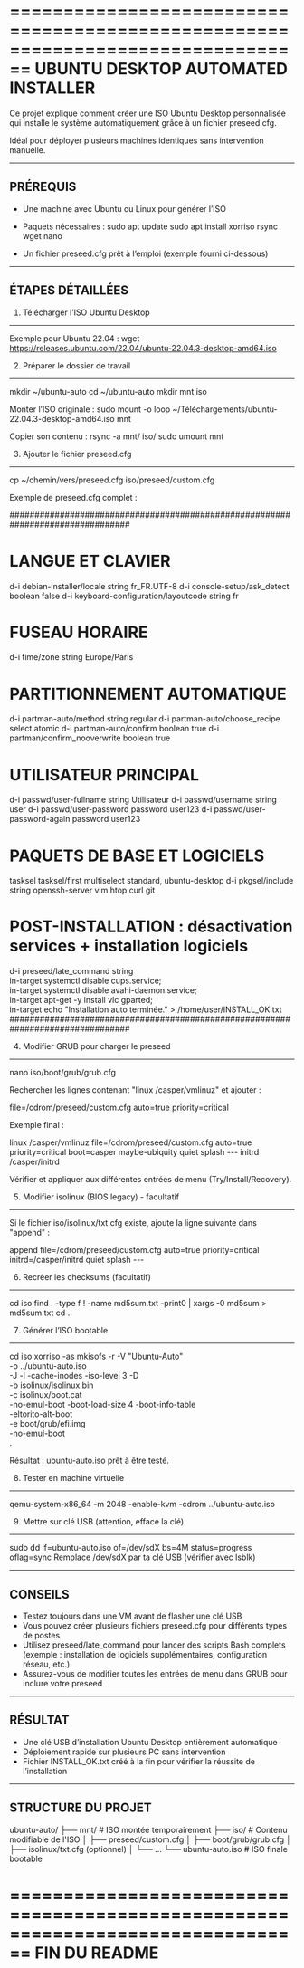 ================================================================================
                       UBUNTU DESKTOP AUTOMATED INSTALLER
================================================================================
Ce projet explique comment créer une ISO Ubuntu Desktop personnalisée
qui installe le système automatiquement grâce à un fichier preseed.cfg.

Idéal pour déployer plusieurs machines identiques sans intervention manuelle.

--------------------------------------------------------------------------------
PRÉREQUIS
--------------------------------------------------------------------------------
- Une machine avec Ubuntu ou Linux pour générer l’ISO
- Paquets nécessaires :
    sudo apt update
    sudo apt install xorriso rsync wget nano

- Un fichier preseed.cfg prêt à l’emploi (exemple fourni ci-dessous)

--------------------------------------------------------------------------------
ÉTAPES DÉTAILLÉES
--------------------------------------------------------------------------------

1) Télécharger l’ISO Ubuntu Desktop
-----------------------------------
Exemple pour Ubuntu 22.04 :
wget https://releases.ubuntu.com/22.04/ubuntu-22.04.3-desktop-amd64.iso

2) Préparer le dossier de travail
---------------------------------
mkdir ~/ubuntu-auto
cd ~/ubuntu-auto
mkdir mnt iso

Monter l’ISO originale :
sudo mount -o loop ~/Téléchargements/ubuntu-22.04.3-desktop-amd64.iso mnt

Copier son contenu :
rsync -a mnt/ iso/
sudo umount mnt

3) Ajouter le fichier preseed.cfg
---------------------------------
cp ~/chemin/vers/preseed.cfg iso/preseed/custom.cfg

Exemple de preseed.cfg complet :

################################################################################
# LANGUE ET CLAVIER
d-i debian-installer/locale string fr_FR.UTF-8
d-i console-setup/ask_detect boolean false
d-i keyboard-configuration/layoutcode string fr

# FUSEAU HORAIRE
d-i time/zone string Europe/Paris

# PARTITIONNEMENT AUTOMATIQUE
d-i partman-auto/method string regular
d-i partman-auto/choose_recipe select atomic
d-i partman-auto/confirm boolean true
d-i partman/confirm_nooverwrite boolean true

# UTILISATEUR PRINCIPAL
d-i passwd/user-fullname string Utilisateur
d-i passwd/username string user
d-i passwd/user-password password user123
d-i passwd/user-password-again password user123

# PAQUETS DE BASE ET LOGICIELS
tasksel tasksel/first multiselect standard, ubuntu-desktop
d-i pkgsel/include string openssh-server vim htop curl git

# POST-INSTALLATION : désactivation services + installation logiciels
d-i preseed/late_command string \
    in-target systemctl disable cups.service; \
    in-target systemctl disable avahi-daemon.service; \
    in-target apt-get -y install vlc gparted; \
    in-target echo "Installation auto terminée." > /home/user/INSTALL_OK.txt
################################################################################

4) Modifier GRUB pour charger le preseed
----------------------------------------
nano iso/boot/grub/grub.cfg

Rechercher les lignes contenant "linux /casper/vmlinuz" et ajouter :

file=/cdrom/preseed/custom.cfg auto=true priority=critical

Exemple final :

linux   /casper/vmlinuz file=/cdrom/preseed/custom.cfg auto=true priority=critical boot=casper maybe-ubiquity quiet splash ---
initrd  /casper/initrd

Vérifier et appliquer aux différentes entrées de menu (Try/Install/Recovery).

5) Modifier isolinux (BIOS legacy) - facultatif
------------------------------------------------
Si le fichier iso/isolinux/txt.cfg existe, ajoute la ligne suivante dans "append" :

append file=/cdrom/preseed/custom.cfg auto=true priority=critical initrd=/casper/initrd quiet splash ---

6) Recréer les checksums (facultatif)
--------------------------------------
cd iso
find . -type f ! -name md5sum.txt -print0 | xargs -0 md5sum > md5sum.txt
cd ..

7) Générer l’ISO bootable
--------------------------
cd iso
xorriso -as mkisofs -r -V "Ubuntu-Auto" \
  -o ../ubuntu-auto.iso \
  -J -l -cache-inodes -iso-level 3 -D \
  -b isolinux/isolinux.bin \
  -c isolinux/boot.cat \
  -no-emul-boot -boot-load-size 4 -boot-info-table \
  -eltorito-alt-boot \
  -e boot/grub/efi.img \
  -no-emul-boot \
  .

Résultat : ubuntu-auto.iso prêt à être testé.

8) Tester en machine virtuelle
------------------------------
qemu-system-x86_64 -m 2048 -enable-kvm -cdrom ../ubuntu-auto.iso

9) Mettre sur clé USB (attention, efface la clé)
------------------------------------------------
sudo dd if=ubuntu-auto.iso of=/dev/sdX bs=4M status=progress oflag=sync
Remplace /dev/sdX par ta clé USB (vérifier avec lsblk)

--------------------------------------------------------------------------------
CONSEILS
--------------------------------------------------------------------------------
- Testez toujours dans une VM avant de flasher une clé USB
- Vous pouvez créer plusieurs fichiers preseed.cfg pour différents types de postes
- Utilisez preseed/late_command pour lancer des scripts Bash complets
  (exemple : installation de logiciels supplémentaires, configuration réseau, etc.)
- Assurez-vous de modifier toutes les entrées de menu dans GRUB pour inclure votre preseed

--------------------------------------------------------------------------------
RÉSULTAT
--------------------------------------------------------------------------------
- Une clé USB d’installation Ubuntu Desktop entièrement automatique
- Déploiement rapide sur plusieurs PC sans intervention
- Fichier INSTALL_OK.txt créé à la fin pour vérifier la réussite de l’installation

--------------------------------------------------------------------------------
STRUCTURE DU PROJET
--------------------------------------------------------------------------------
ubuntu-auto/
├── mnt/                # ISO montée temporairement
├── iso/                # Contenu modifiable de l'ISO
│   ├── preseed/custom.cfg
│   ├── boot/grub/grub.cfg
│   ├── isolinux/txt.cfg (optionnel)
│   └── ...
└── ubuntu-auto.iso     # ISO finale bootable

================================================================================
                                FIN DU README
================================================================================
